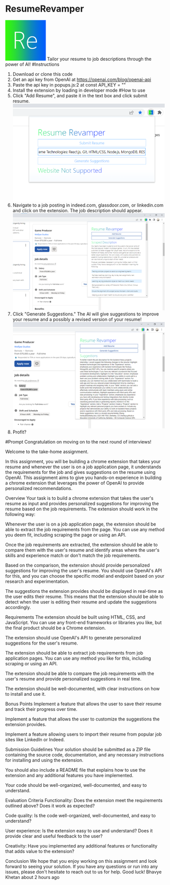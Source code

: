 # ResumeRevamper
![](images/icon-128.png)
Tailor your resume to job descriptions through the power of AI!
#Instructions
1. Download or clone this code
2. Get an api key from OpenAI at https://openai.com/blog/openai-api
3. Paste the api key in popups.js:2 at const API_KEY = "<paste here>" 
4. Install the extension by loading in developer mode
#How to use
1. Click "Add Resume", and paste it in the text box and click submit resume.
![](screenshots/addingResume.png)
2. Navigate to a job posting in indeed.com, glassdoor.com, or linkedin.com and click on the extension. The job description should appear.
![](screenshots/gettingJobDetails.png)
3. Click "Generate Suggestions." The AI will give suggestions to improve your resume and a possibly a revised version of your resume!
![](screenshots/gettingSuggestions.png)
4. Profit?


#Prompt
Congratulation on moving on to the next round of interviews!

Welcome to the take-home assignment.

In this assignment, you will be building a chrome extension that takes your resume and whenever the user is on a job application page, it understands the requirements for the job and gives suggestions on the resume using OpenAI. This assignment aims to give you hands-on experience in building a chrome extension that leverages the power of OpenAI to provide personalized recommendations.

Overview
Your task is to build a chrome extension that takes the user's resume as input and provides personalized suggestions for improving the resume based on the job requirements. The extension should work in the following way:

Whenever the user is on a job application page, the extension should be able to extract the job requirements from the page. You can use any method you deem fit, including scraping the page or using an API.

Once the job requirements are extracted, the extension should be able to compare them with the user's resume and identify areas where the user's skills and experience match or don't match the job requirements.

Based on the comparison, the extension should provide personalized suggestions for improving the user's resume. You should use OpenAI's API for this, and you can choose the specific model and endpoint based on your research and experimentation.

The suggestions the extension provides should be displayed in real-time as the user edits their resume. This means that the extension should be able to detect when the user is editing their resume and update the suggestions accordingly.

Requirements
The extension should be built using HTML, CSS, and JavaScript. You can use any front-end frameworks or libraries you like, but the final product should be a Chrome extension.

The extension should use OpenAI's API to generate personalized suggestions for the user's resume.

The extension should be able to extract job requirements from job application pages. You can use any method you like for this, including scraping or using an API.

The extension should be able to compare the job requirements with the user's resume and provide personalized suggestions in real time.

The extension should be well-documented, with clear instructions on how to install and use it.

Bonus Points
Implement a feature that allows the user to save their resume and track their progress over time.

Implement a feature that allows the user to customize the suggestions the extension provides.

Implement a feature allowing users to import their resume from popular job sites like LinkedIn or Indeed.

Submission Guidelines
Your solution should be submitted as a ZIP file containing the source code, documentation, and any necessary instructions for installing and using the extension.

You should also include a README file that explains how to use the extension and any additional features you have implemented.

Your code should be well-organized, well-documented, and easy to understand.

Evaluation Criteria
Functionality: Does the extension meet the requirements outlined above? Does it work as expected?

Code quality: Is the code well-organized, well-documented, and easy to understand?

User experience: Is the extension easy to use and understand? Does it provide clear and useful feedback to the user?

Creativity: Have you implemented any additional features or functionality that adds value to the extension?

Conclusion
We hope that you enjoy working on this assignment and look forward to seeing your solution. If you have any questions or run into any issues, please don't hesitate to reach out to us for help. Good luck!
Bhavye Khetan
about 2 hours ago
